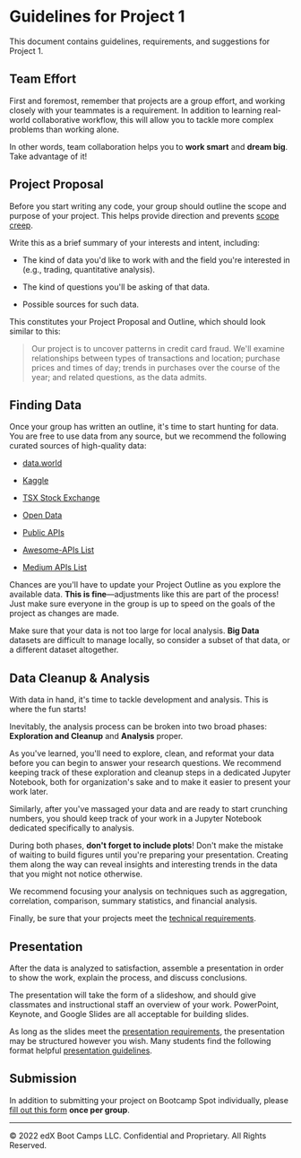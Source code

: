 # Guidelines for Project 1

This document contains guidelines, requirements, and suggestions for Project 1.

## Team Effort

First and foremost, remember that projects are a group effort, and working closely with your teammates is a requirement. In addition to learning real-world collaborative workflow, this will allow you to tackle more complex problems than working alone.

In other words, team collaboration helps you to **work smart** and **dream big**. Take advantage of it!

## Project Proposal

Before you start writing any code, your group should outline the scope and purpose of your project. This helps provide direction and prevents [scope creep](https://en.wikipedia.org/wiki/Scope_creep).

Write this as a brief summary of your interests and intent, including:

* The kind of data you'd like to work with and the field you're interested in (e.g., trading, quantitative analysis).

* The kind of questions you'll be asking of that data.

* Possible sources for such data.

This constitutes your Project Proposal and Outline, which should look similar to this:

> Our project is to uncover patterns in credit card fraud. We'll examine relationships between types of transactions and location; purchase prices and times of day; trends in purchases over the course of the year; and related questions, as the data admits.

## Finding Data

Once your group has written an outline, it's time to start hunting for data. You are free to use data from any source, but we recommend the following curated sources of high-quality data:

* [data.world](https://data.world/datasets/canada)

* [Kaggle](https://www.kaggle.com/datasets?search=canada)

* [TSX Stock Exchange](https://www.tsx.com/trading/market-data-and-statistics)

* [Open Data](https://open.canada.ca/en/open-data)

* [Public APIs](https://github.com/abhishekbanthia/Public-APIs)

* [Awesome-APIs List](https://github.com/Kikobeats/awesome-api)

* [Medium APIs List](https://medium.com/@benjamin_libor/a-curated-collection-of-over-150-apis-to-build-great-products-fdcfa0f361bc)

Chances are you'll have to update your Project Outline as you explore the available data. **This is fine**—adjustments like this are part of the process! Just make sure everyone in the group is up to speed on the goals of the project as changes are made.

Make sure that your data is not too large for local analysis. **Big Data** datasets are difficult to manage locally, so consider a subset of that data, or a different dataset altogether.

## Data Cleanup & Analysis

With data in hand, it's time to tackle development and analysis. This is where the fun starts!

Inevitably, the analysis process can be broken into two broad phases: **Exploration and Cleanup** and **Analysis** proper.

As you've learned, you'll need to explore, clean, and reformat your data before you can begin to answer your research questions. We recommend keeping track of these exploration and cleanup steps in a dedicated Jupyter Notebook, both for organization's sake and to make it easier to  present your work later.

Similarly, after you've massaged your data and are ready to start crunching numbers, you should keep track of your work in a Jupyter Notebook dedicated specifically to analysis.

During both phases, **don't forget to include plots**! Don't make the mistake of waiting to build figures until you're preparing your presentation. Creating them along the way can reveal insights and interesting trends in the data that you might not notice otherwise.

We recommend focusing your analysis on techniques such as aggregation, correlation, comparison, summary statistics, and financial analysis.

Finally, be sure that your projects meet the [technical requirements](TechnicalRequirements.md).

## Presentation

After the data is analyzed to satisfaction, assemble a presentation in order to show the work, explain the process, and discuss conclusions.

The presentation will take the form of a slideshow, and should give classmates and instructional staff an overview of your work. PowerPoint, Keynote, and Google Slides are all acceptable for building slides.

As long as the slides meet the [presentation requirements](PresentationRequirements.md), the presentation may be structured however you wish. Many students find the following format helpful [presentation guidelines](PresentationGuidelines.md).

## Submission

In addition to submitting your project on Bootcamp Spot individually, please [fill out this form](https://forms.gle/CBk5tyy4sSsGN8k38) **once per group**.

- - -

© 2022 edX Boot Camps LLC. Confidential and Proprietary. All Rights Reserved.
